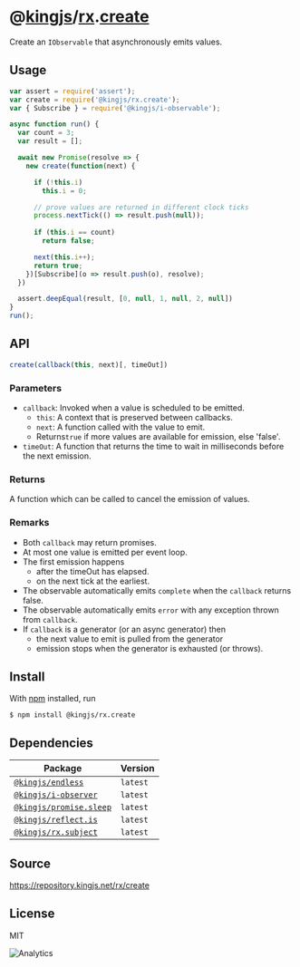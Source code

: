 # @[kingjs][@kingjs]/[rx][ns0].[create][ns1]
Create an `IObservable` that asynchronously emits values.
## Usage
```js
var assert = require('assert');
var create = require('@kingjs/rx.create');
var { Subscribe } = require('@kingjs/i-observable');

async function run() {
  var count = 3;
  var result = [];

  await new Promise(resolve => {
    new create(function(next) {

      if (!this.i)
        this.i = 0;

      // prove values are returned in different clock ticks
      process.nextTick(() => result.push(null));
      
      if (this.i == count)
        return false;

      next(this.i++);
      return true;
    })[Subscribe](o => result.push(o), resolve);
  })

  assert.deepEqual(result, [0, null, 1, null, 2, null])
}
run();
```

## API
```ts
create(callback(this, next)[, timeOut])
```

### Parameters
- `callback`: Invoked when a value is scheduled to be emitted.
  - `this`: A context that is preserved between callbacks.
  - `next`: A function called with the value to emit.
  - Returns`true` if more values are available for emission, else 'false'.
- `timeOut`: A function that returns the time to wait in milliseconds before the next emission.
### Returns
A function which can be called to cancel the emission of values.
### Remarks
 - Both `callback` may return promises.
 - At most one value is emitted per event loop.
 - The first emission happens
   - after the timeOut has elapsed.
   - on the next tick at the earliest.
 - The observable automatically emits `complete` when the `callback` returns false.
 - The observable automatically emits `error` with any exception thrown from `callback`.
 - If `callback` is a generator (or an async generator) then
   - the next value to emit is pulled from the generator
   - emission stops when the generator is exhausted (or throws).

## Install
With [npm](https://npmjs.org/) installed, run
```
$ npm install @kingjs/rx.create
```
## Dependencies
|Package|Version|
|---|---|
|[`@kingjs/endless`](https://www.npmjs.com/package/@kingjs/endless)|`latest`|
|[`@kingjs/i-observer`](https://www.npmjs.com/package/@kingjs/i-observer)|`latest`|
|[`@kingjs/promise.sleep`](https://www.npmjs.com/package/@kingjs/promise.sleep)|`latest`|
|[`@kingjs/reflect.is`](https://www.npmjs.com/package/@kingjs/reflect.is)|`latest`|
|[`@kingjs/rx.subject`](https://www.npmjs.com/package/@kingjs/rx.subject)|`latest`|
## Source
https://repository.kingjs.net/rx/create
## License
MIT

![Analytics](https://analytics.kingjs.net/rx/create)

[@kingjs]: https://www.npmjs.com/package/kingjs
[ns0]: https://www.npmjs.com/package/@kingjs/rx
[ns1]: https://www.npmjs.com/package/@kingjs/rx.create
